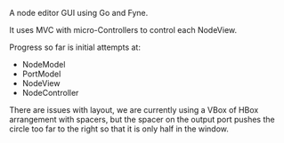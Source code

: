 A node editor GUI using Go and Fyne.

It uses MVC with micro-Controllers to control each NodeView.

Progress so far is initial attempts at:
* NodeModel
* PortModel
* NodeView
* NodeController

There are issues with layout, we are currently using a VBox of HBox arrangement with spacers, but the spacer on the output port pushes the circle too far to the right so that it is only half in the window.
